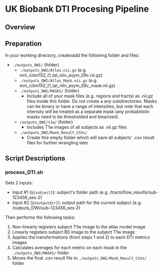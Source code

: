 # UK Biobank DTI Procesing Pipeline

## Overview

## Preparation
In your working directory, create/add the following folder and files:
* `./outputs_DWI/` (folder)
    * `./outputs_DWI/Atlas.nii.gz` (e.g. mni_icbm152_t1_tal_nlin_asym_09c.nii.gz)
    * `./outputs_DWI/Atlas_Mask.nii.gz` (e.g. mni_icbm152_t1_tal_nlin_asym_09c_mask.nii.gz)
    * `./outputs_DWI/MASKS/` (folder)
        * Include all of your mask files (e.g. regions and tracts) as .nii.gz files inside this folder. Do not create a any subdirectories. Masks can be binary or have a range of intensities, but note that each intensity will be treated as a separate mask (any probabilistic masks need to be thresholded and binarized).
    * `/outputs_DWI/t1w/` (folder)
        * Includes T1w images of all subjects as .nii.gz files
    * `./outputs_DWI/Mask_Result_CSVs/`
        * Create this empty folder which will save all subjects' .csv result files for further wrangling later


## Script Descriptions
### process_DTI.sh
Gets 2 inputs:
* Input #1 (`${subject}`): subject's folder path (e.g. /tractoflow_results/sub-123456_ses-2)
* Input #2 (`${outputdir}`): output path for the current subject (e.g. /outputs_DWI/sub-123456_ses-2)

Then performs the following tasks:
1. Non-linearly registers subject T1w image to the atlas model image
2. Linearly registers subject B0 image to the subject T1w image
3. Applies the transformations (from steps 1 and 2) to each DTI metrics images
4. Calculates averages for each metric on each mask in the `./outputs_DWI/MASKS/` folder
5. Moves the final .csv result file to `./outputs_DWI/Mask_Result_CSVs/` folder